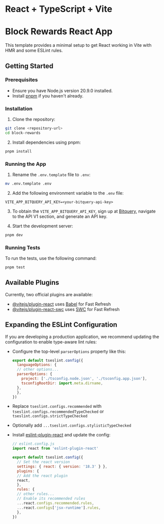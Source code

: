 # React + TypeScript + Vite
# Block Rewards React App

This template provides a minimal setup to get React working in Vite with HMR and some ESLint rules.

## Getting Started

### Prerequisites

- Ensure you have Node.js version 20.9.0 installed.
- Install [pnpm](https://pnpm.io/installation) if you haven't already.

### Installation

1. Clone the repository:
  ```sh
  git clone <repository-url>
  cd block-rewards
  ```

2. Install dependencies using pnpm:
  ```sh
  pnpm install
  ```

### Running the App

1. Rename the `.env.template` file to `.env`:
  ```sh
  mv .env.template .env
  ```

2. Add the following environment variable to the `.env` file:
  ```env
  VITE_APP_BITQUERY_API_KEY=<your-bitquery-api-key>
  ```

3. To obtain the `VITE_APP_BITQUERY_API_KEY`, sign up at [Bitquery](https://account.bitquery.io/user/account), navigate to the API V1 section, and generate an API key.

4. Start the development server:
  ```sh
  pnpm dev
  ```

### Running Tests

To run the tests, use the following command:
```sh
pnpm test
```

## Available Plugins

Currently, two official plugins are available:

- [@vitejs/plugin-react](https://github.com/vitejs/vite-plugin-react/blob/main/packages/plugin-react/README.md) uses [Babel](https://babeljs.io/) for Fast Refresh
- [@vitejs/plugin-react-swc](https://github.com/vitejs/vite-plugin-react-swc) uses [SWC](https://swc.rs/) for Fast Refresh

## Expanding the ESLint Configuration

If you are developing a production application, we recommend updating the configuration to enable type-aware lint rules:

- Configure the top-level `parserOptions` property like this:

  ```js
  export default tseslint.config({
    languageOptions: {
    // other options...
    parserOptions: {
      project: ['./tsconfig.node.json', './tsconfig.app.json'],
      tsconfigRootDir: import.meta.dirname,
    },
    },
  })
  ```

- Replace `tseslint.configs.recommended` with `tseslint.configs.recommendedTypeChecked` or `tseslint.configs.strictTypeChecked`
- Optionally add `...tseslint.configs.stylisticTypeChecked`
- Install [eslint-plugin-react](https://github.com/jsx-eslint/eslint-plugin-react) and update the config:

  ```js
  // eslint.config.js
  import react from 'eslint-plugin-react'

  export default tseslint.config({
    // Set the react version
    settings: { react: { version: '18.3' } },
    plugins: {
    // Add the react plugin
    react,
    },
    rules: {
    // other rules...
    // Enable its recommended rules
    ...react.configs.recommended.rules,
    ...react.configs['jsx-runtime'].rules,
    },
  })
  ```
```
